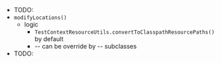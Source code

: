 * TODO:
* `modifyLocations()`
  * logic
    * `TestContextResourceUtils.convertToClasspathResourcePaths()` by default
    * -- can be override by -- subclasses
* TODO: